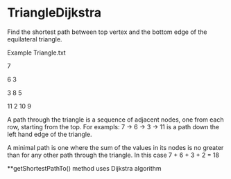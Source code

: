 TriangleDijkstra
================

Find the shortest path between top vertex and the bottom edge of the equilateral triangle.


Example Triangle.txt

7

6 3

3 8 5

11 2 10 9

A path through the triangle is a sequence of adjacent nodes, one from each row, starting from the top.
For exampls: 7 -> 6 -> 3 -> 11 is a path down the left hand edge of the triangle.

A minimal path is one where the sum of the values in its nodes is no greater than for any other path through the triangle.
In this case 7 + 6 + 3 + 2 = 18

**getShortestPathTo() method uses Dijkstra algorithm
